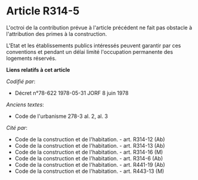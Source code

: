 # Article R314-5

L'octroi de la contribution prévue à l'article précédent ne fait pas obstacle à l'attribution des primes à la construction.

L'Etat et les établissements publics intéressés peuvent garantir par ces conventions et pendant un délai limité l'occupation
permanente des logements réservés.

**Liens relatifs à cet article**

_Codifié par_:

  - Décret n°78-622 1978-05-31 JORF 8 juin 1978

_Anciens textes_:

  - Code de l'urbanisme 278-3 al. 2, al. 3

_Cité par_:

  - Code de la construction et de l'habitation. - art. R314-12 (Ab)
  - Code de la construction et de l'habitation. - art. R314-13 (Ab)
  - Code de la construction et de l'habitation. - art. R314-16 (M)
  - Code de la construction et de l'habitation. - art. R314-6 (Ab)
  - Code de la construction et de l'habitation. - art. R441-19 (Ab)
  - Code de la construction et de l'habitation. - art. R443-13 (M)
